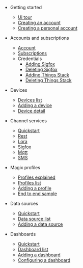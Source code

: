 <!-- docs/_sidebar.md -->

- Getting started
    <!-- - [What is IotBridge](getting-started/what-is-iotbridge.md) -->
    - [Ui tour](getting-started/ui-tour.md)
    - [Creating an account](getting-started/creating-an-account.md)
    - [Creating a personal account](getting-started/creating-a-personal-account.md)

- Accounts and subscriptions
    - [Account](accounts-and-subscriptions/account.md)
    - [Subscriptions](accounts-and-subscriptions/subscriptions.md)
    - Credentials
        - [Adding Sigfox](accounts-and-subscriptions/adding-sigfox-credentials.md)
        - [Deleting Sigfox](accounts-and-subscriptions/deleting-sigfox-credentials.md)
        - [Adding Things Stack](accounts-and-subscriptions/adding-things-stack-credentials.md)
        - [Deleting Things Stack](accounts-and-subscriptions/deleting-things-stack-credentials.md)

- Devices
    - [Devices list](devices/list.md)
    - [Adding a device](devices/adding.md)
    - [Device detail](devices/device-detail.md)

- Channel services
    - [Quickstart](channel-services/quickstart.md)
    - [Rest](channel-services/rest.md)
    - [Lora](channel-services/lora.md)
    - [Sigfox](channel-services/sigfox.md)
    - [Mqtt](channel-services/mqtt.md)
    - [SMS](channel-services/sms.md)

- Magix profiles
    - [Profiles explained](magix-profiles/profiles-explained.md)
    - [Profiles list](magix-profiles/profiles-list.md)
    - [Adding a profile](magix-profiles/adding-a-profile.md)
    - [End to end sample](magix-profiles/end-to-end-sample.md)

- Data sources
    - [Quickstart](datasources/quickstart.md)
    - [Data source list](datasources/list.md)
    - [Adding a data source](datasources/adding.md)

- Dashboards
    - [Quickstart](dashboards/quickstart.md)
    - [Dashboard list](dashboards/list.md)
    - [Adding a dashboard](dashboards/adding.md)
    - [Configuring a dashboard](dashboards/configuring.md)

<!-- - Super users and customers
    - [Quickstart](users-and-customers/quickstart.md)
    - [Users and Customers](users-and-customers/users-and-customers.md)
    - [Intentions](users-and-customers/intentions.md) -->